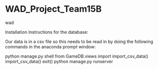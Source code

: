 # WAD_Project_Team15B
wad


Installation Instructions for the database:

Our data is in a csv file so this needs to be read in by doing the following commands in the anaconda prompt window:

python manage.py shell
from GameDB.views import import_csv_data()
import_csv_data()
exit()
python manage.py runserver